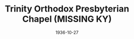 ---
date: &id001 1936-10-27
end_date: null
location:
  address: Newport
  city: MISSING
  state: KY
minister:
- end: 1952-01-01
  name: J. Lyle Shaw
  start: 1937-01-01
  type: Pastor
ministers:
- J. Lyle Shaw
name: Trinity Orthodox Presbyterian Chapel
names: null
origination_date: *id001
raw_data: "KY Newport\nTrinity Orthodox Presbyterian Chapel  (October 27, 1936\u2013\
  1952)\nPastor: J. Lyle Shaw, 1937\u201352"
received_from: null
states:
- KY
status:
  active: false
  end_date: 1952-01-01
  reason: null
  received_from: null
  withdrawal_to: null
title: Trinity Orthodox Presbyterian Chapel (MISSING KY)
year_established:
- 1936

---